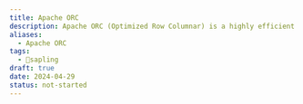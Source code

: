 ```yaml
---
title: Apache ORC
description: Apache ORC (Optimized Row Columnar) is a highly efficient and optimized columnar storage file format used in the Hadoop ecosystem to improve performance in big data processing.
aliases:
  - Apache ORC
tags:
  - 🌱sapling
draft: true
date: 2024-04-29
status: not-started
---
```

